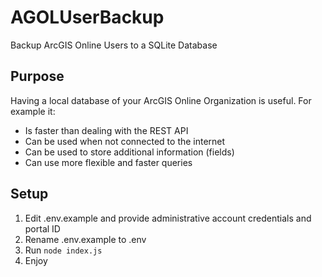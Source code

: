 # AGOLUserBackup

Backup ArcGIS Online Users to a SQLite Database

## Purpose

Having a local database of your ArcGIS Online Organization is useful.  For example it:

+ Is faster than dealing with the REST API
+ Can be used when not connected to the internet
+ Can be used to store additional information (fields)
+ Can use more flexible and faster queries

## Setup

1. Edit .env.example and provide administrative account credentials and portal ID
2. Rename .env.example to .env
3. Run `node index.js`
4. Enjoy
